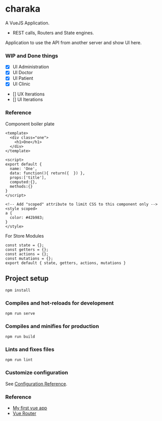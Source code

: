 # charaka

A VueJS Application. 
 
 - REST calls, Routers and State engines.

Application to use the API from another server and show UI here.

### WIP and Done things

 - [x] UI Administration
 - [x] UI Doctor
 - [x] UI Patient
 - [x] UI Clinic
 - [] UX Iterations
 - [] UI Iterations
 

### Reference

Component boiler plate

```
<template>
  <div class="one">
    <h1>One</h1>
  </div>
</template>

<script>
export default {
  name: 'One',
  data: function(){ return({  }) },
  props:['title'],
  computed:{},
  methods:{}
}
</script>

<!-- Add "scoped" attribute to limit CSS to this component only -->
<style scoped>
a {
  color: #42b983;
}
</style>
```

For Store Modules

```
const state = {};
const getters = {};
const actions = {};
const mutations = {};
export default { state, getters, actions, mutations }
```



## Project setup
```
npm install
```

### Compiles and hot-reloads for development
```
npm run serve
```

### Compiles and minifies for production
```
npm run build
```

### Lints and fixes files
```
npm run lint
```

### Customize configuration
See [Configuration Reference](https://cli.vuejs.org/config/).


### Reference

 - [My first vue app][1]
 - [Vue Router][v-2]

















[1]: https://github.com/saumya/Vue101
[v-2]: https://router.vuejs.org/